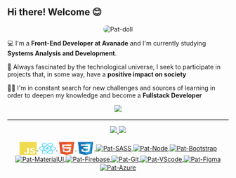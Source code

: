 ## Hi there! Welcome 😊 
<div align="center"> 
  <img alt="Pat-doll" height="150" style="border-radius:50px;" src="https://cdn.discordapp.com/attachments/547218227017547779/893593064529100860/patdoll-gif.gif">
</div>

💻 I'm a **Front-End Developer at Avanade** and I'm currently studying **Systems Analysis and Development**.

🌱 Always fascinated by the technological universe, I seek to participate in projects that, in some way, have a **positive impact on society** 

👩‍💻 I'm in constant search for new challenges and sources of learning in order to deepen my knowledge and become a **Fullstack Developer** 

<div align="center"> 
  <a href="https://www.linkedin.com/in/patriciabarnabe/" target="_blank"><img src="https://img.shields.io/badge/LinkedIn-0077B5?style=for-the-badge&logo=linkedin&logoColor=white" target="_blank"></a>  
</div>

----

<div align="center">
  <a href="https://github.com/patbarnabe">
  <img height="180em" src="https://github-readme-stats.vercel.app/api?username=patbarnabe&show_icons=true&theme=bear&include_all_commits=true&count_private=true"/>
  <img height="180em" src="https://github-readme-stats.vercel.app/api/top-langs/?username=patbarnabe&layout=compact&langs_count=7&theme=bear"/>
</div>
<div style="display: inline_block" align="center"><br>
  <img align="center" alt="Pat-Js" height="30" width="40" src="https://raw.githubusercontent.com/devicons/devicon/master/icons/javascript/javascript-plain.svg">
  <img align="center" alt="Pat-React" height="30" width="40" src="https://raw.githubusercontent.com/devicons/devicon/master/icons/react/react-original.svg">
  <img align="center" alt="Pat-HTML" height="30" width="40" src="https://raw.githubusercontent.com/devicons/devicon/master/icons/html5/html5-original.svg">
  <img align="center" alt="Pat-CSS" height="30" width="40" src="https://raw.githubusercontent.com/devicons/devicon/master/icons/css3/css3-original.svg">
  <img align="center" alt="Pat-SASS" height="30" width="40" src="https://cdn.jsdelivr.net/gh/devicons/devicon/icons/sass/sass-original.svg">
  <img align="center" alt="Pat-Node" height="30" width="40" src="https://cdn.jsdelivr.net/gh/devicons/devicon/icons/nodejs/nodejs-original.svg" />
  <img align="center" alt="Pat-Bootstrap" height="30" width="40" src="https://cdn.jsdelivr.net/gh/devicons/devicon/icons/bootstrap/bootstrap-plain.svg" />
  <img align="center" alt="Pat-MaterialUI" height="30" width="40" src="https://cdn.jsdelivr.net/gh/devicons/devicon/icons/materialui/materialui-original.svg" />
  <img align="center" alt="Pat-Firebase" height="30" width="40" src="https://cdn.jsdelivr.net/gh/devicons/devicon/icons/firebase/firebase-plain.svg" />
  <img align="center" alt="Pat-Git" height="30" width="40" src="https://cdn.jsdelivr.net/gh/devicons/devicon/icons/git/git-original.svg" />
  <img align="center" alt="Pat-VScode" height="30" width="40" src="https://cdn.jsdelivr.net/gh/devicons/devicon/icons/vscode/vscode-original.svg" />
  <img align="center" alt="Pat-Figma" height="30" width="40" src="https://cdn.jsdelivr.net/gh/devicons/devicon/icons/figma/figma-original.svg" />
  <img align="center" alt="Pat-Azure" height="30" width="40" src="https://cdn.jsdelivr.net/gh/devicons/devicon/icons/azure/azure-original.svg" />
</div>

